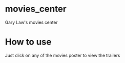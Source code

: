 movies_center
=============

Gary Law's movies center

How to use
=============
Just click on any of the movies poster to view the trailers
